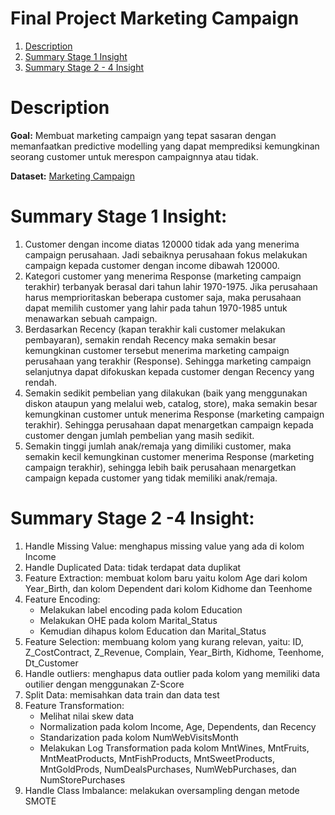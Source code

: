 # Final Project Marketing Campaign 
1. [Description](#Description)
2. [Summary Stage 1 Insight](#Summary-Stage-1-Insight)
3. [Summary Stage 2 - 4 Insight](#Summary-Stage-2---4-Insight) 
# Description

**Goal:** Membuat marketing campaign yang tepat sasaran dengan memanfaatkan predictive modelling yang dapat memprediksi kemungkinan seorang customer untuk merespon campaignnya atau tidak.

**Dataset:** [Marketing Campaign](https://www.kaggle.com/rodsaldanha/arketing-campaign)

# Summary Stage 1 Insight:	
1.	Customer dengan income diatas 120000 tidak ada yang menerima campaign perusahaan. Jadi sebaiknya perusahaan fokus melakukan campaign kepada customer dengan income dibawah 120000.
2.	Kategori customer yang menerima Response (marketing campaign terakhir) terbanyak berasal dari tahun lahir 1970-1975. Jika perusahaan harus memprioritaskan beberapa customer saja, maka perusahaan dapat memilih customer yang lahir pada tahun 1970-1985 untuk menawarkan sebuah campaign.
3.	Berdasarkan Recency (kapan terakhir kali customer melakukan pembayaran), semakin rendah Recency maka semakin besar kemungkinan customer tersebut menerima marketing campaign perusahaan yang terakhir (Response). Sehingga marketing campaign selanjutnya dapat difokuskan kepada customer dengan Recency yang rendah.
4.	Semakin sedikit pembelian yang dilakukan (baik yang menggunakan diskon ataupun yang melalui web, catalog, store), maka semakin besar kemungkinan customer untuk menerima Response (marketing campaign terakhir). Sehingga perusahaan dapat menargetkan campaign kepada customer dengan jumlah pembelian yang masih sedikit.
5.	Semakin tinggi jumlah anak/remaja yang dimiliki customer, maka semakin kecil kemungkinan customer menerima Response (marketing campaign terakhir), sehingga lebih baik perusahaan menargetkan campaign kepada customer yang tidak memiliki anak/remaja.

# Summary Stage 2 -4  Insight:
1. Handle Missing Value: menghapus missing value yang ada di kolom Income
2. Handle Duplicated Data: tidak terdapat data duplikat
3. Feature Extraction: membuat kolom baru yaitu kolom Age dari kolom Year_Birth, dan kolom Dependent dari kolom Kidhome dan Teenhome
4. Feature Encoding:
    - Melakukan label encoding pada kolom Education
    - Melakukan OHE pada kolom Marital_Status
    - Kemudian dihapus kolom Education dan Marital_Status
5. Feature Selection: membuang kolom yang kurang relevan, yaitu: ID, Z_CostContract, Z_Revenue, Complain, Year_Birth, Kidhome, Teenhome, Dt_Customer
6. Handle outliers: menghapus data outlier pada kolom yang memiliki data outilier dengan menggunakan Z-Score
7. Split Data: memisahkan data train dan data test
8. Feature Transformation:
    - Melihat nilai skew data
    - Normalization pada kolom Income, Age, Dependents, dan Recency
    - Standarization pada kolom NumWebVisitsMonth
    - Melakukan Log Transformation pada kolom MntWines, MntFruits, MntMeatProducts, MntFishProducts,
MntSweetProducts, MntGoldProds, NumDealsPurchases, NumWebPurchases, dan NumStorePurchases
9. Handle Class Imbalance: melakukan oversampling dengan metode SMOTE
